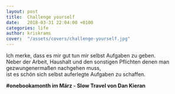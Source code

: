 ```yaml
---
layout: post
title:  Challenge yourself
date:   2018-03-31 22:04:00 +0100
categories: life
author: kriskrams
cover:  "/assets/covers/challenge-yourself.jpg"
---
```


Ich merke, dass es mir gut tun mir selbst Aufgaben zu geben.  
Neber der Arbeit, Haushalt und den sonstigen Pflichten denen man gezwungenermaßen nachgehen muss,  
ist es schön sich selbst auferlegte Aufgaben zu schaffen.

**#onebookamonth im März - Slow Travel von Dan Kieran**







